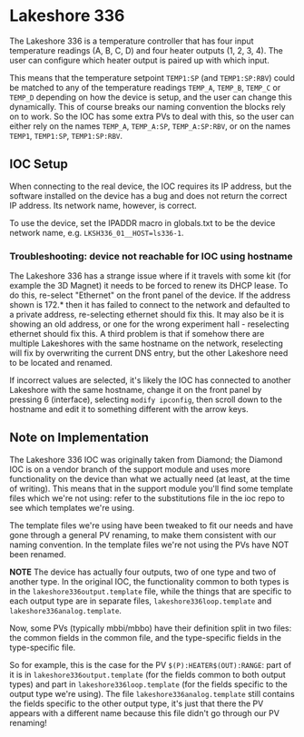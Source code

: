 # Lakeshore 336

The Lakeshore 336 is a temperature controller that has four input temperature readings (A, B, C, D) and four heater outputs (1, 2, 3, 4). The user can configure which heater output is paired up with which input.

This means that the temperature setpoint `TEMP1:SP` (and `TEMP1:SP:RBV`) could be matched to any of the temperature readings `TEMP_A`, `TEMP_B`, `TEMP_C` or `TEMP_D` depending on how the device is setup, and the user can change this dynamically.
This of course breaks our naming convention the blocks rely on to work. So the IOC has some extra PVs to deal with this, so the user can either rely on the names `TEMP_A`, `TEMP_A:SP`, `TEMP_A:SP:RBV`, or on the names `TEMP1`, `TEMP1:SP`, `TEMP1:SP:RBV`.


## IOC Setup
When connecting to the real device, the IOC requires its IP address, but the software installed on the device has a bug and does not return the correct IP address. Its network name, however, is correct.

To use the device, set the IPADDR macro in globals.txt to be the device network name, e.g. `LKSH336_01__HOST=ls336-1`.

### Troubleshooting: device not reachable for IOC using hostname

The Lakeshore 336 has a strange issue where if it travels with some kit (for example the 3D Magnet) it needs to be forced to renew its DHCP lease. To do this, re-select "Ethernet" on the front panel of the device. If the address shown is 172.* then it has failed to connect to the network and defaulted to a private address, re-selecting ethernet should fix this. It may also be it is showing an old address, or one for the wrong experiment hall - reselecting ethernet should fix this. A third problem is that if somehow there are multiple Lakeshores with the same hostname on the network, reselecting will fix by overwriting the current DNS entry, but the other Lakeshore need to be located and renamed.    

If incorrect values are selected, it's likely the IOC has connected to another Lakeshore with the same hostname, change it on the front panel by pressing 6 (interface), selecting `modify ipconfig`, then scroll down to the hostname and edit it to something different with the arrow keys.

## Note on Implementation
The Lakeshore 336 IOC was originally taken from Diamond; the Diamond IOC is on a vendor branch of the support module and uses more functionality on the device than what we actually need (at least, at the time of writing). This means that in the support module you'll find some template files which we're not using: refer to the substitutions file in the ioc repo to see which templates we're using.

The template files we're using have been tweaked to fit our needs and have gone through a general PV renaming, to make them consistent with our naming convention. In the template files we're not using the PVs have NOT been renamed.

**NOTE**
The device has actually four outputs, two of one type and two of another type. In the original IOC, the functionality common to both types is in the `lakeshore336output.template` file, while the things that are specific to each output type are in separate files, `lakeshore336loop.template` and `lakeshore336analog.template`.

Now, some PVs (typically mbbi/mbbo) have their definition split in two files: the common fields in the common file, and the type-specific fields in the type-specific file.

So for example, this is the case for the PV `$(P):HEATER$(OUT):RANGE`: part of it is in `lakeshore336output.template` (for the fields common to both output types) and part in `lakeshore336loop.template` (for the fields specific to the output type we're using). The file `lakeshore336analog.template` still contains the fields specific to the other output type, it's just that there the PV appears with a different name because this file didn't go through our PV renaming!

